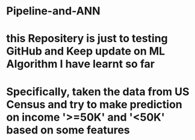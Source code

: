 # Pipeline-and-ANN
# this Repositery is just to testing GitHub and Keep update on ML Algorithm I have learnt so far
# Specifically, taken the data from US Census and try to make prediction on income '>=50K' and '<50K' based on some features
